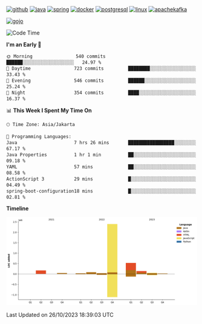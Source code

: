 <!-- [<img src='https://dev.karakun.com/assets/posts/2018-09-16-jc-java-article/3duke_suspects.jpg' alt='java'>](https://github.com/yeahbutstill) -->

[<img src='https://cdn.jsdelivr.net/npm/simple-icons@3.0.1/icons/github.svg' alt='github' height='40'>](https://github.com/yeahbutstill)  [<img src='https://cdn.jsdelivr.net/npm/simple-icons@3.0.1/icons/java.svg' alt='java' height='40'>](rahasia)  [<img src='https://cdn.jsdelivr.net/npm/simple-icons@3.0.1/icons/spring.svg' alt='spring' height='40'>](rahasia)  [<img src='https://cdn.jsdelivr.net/npm/simple-icons@3.0.1/icons/docker.svg' alt='docker' height='40'>](rahasia)  [<img src='https://cdn.jsdelivr.net/npm/simple-icons@3.0.1/icons/postgresql.svg' alt='postgresql' height='40'>](rahasia)  [<img src='https://cdn.jsdelivr.net/npm/simple-icons@3.0.1/icons/linux.svg' alt='linux' height='40'>](rahasia) [<img src='https://cdn.jsdelivr.net/npm/simple-icons@3.0.1/icons/apachekafka.svg' alt='apachekafka' height='40'>](rahasia)

[<img src='https://media.tenor.com/-8-KGI1eU8MAAAAd/jujutsu-kaisen-second-season.gif' alt='gojo'>](https://github.com/yeahbutstill)

<!--START_SECTION:waka-->
![Code Time](http://img.shields.io/badge/Code%20Time-2%2C380%20hrs%2037%20mins-blue)

**I'm an Early 🐤** 

```text
🌞 Morning                540 commits         ██████░░░░░░░░░░░░░░░░░░░   24.97 % 
🌆 Daytime                723 commits         ████████░░░░░░░░░░░░░░░░░   33.43 % 
🌃 Evening                546 commits         ██████░░░░░░░░░░░░░░░░░░░   25.24 % 
🌙 Night                  354 commits         ████░░░░░░░░░░░░░░░░░░░░░   16.37 % 
```


📊 **This Week I Spent My Time On** 

```text
🕑︎ Time Zone: Asia/Jakarta

💬 Programming Languages: 
Java                     7 hrs 26 mins       █████████████████░░░░░░░░   67.17 % 
Java Properties          1 hr 1 min          ██░░░░░░░░░░░░░░░░░░░░░░░   09.18 % 
YAML                     57 mins             ██░░░░░░░░░░░░░░░░░░░░░░░   08.58 % 
ActionScript 3           29 mins             █░░░░░░░░░░░░░░░░░░░░░░░░   04.49 % 
spring-boot-configuration18 mins             █░░░░░░░░░░░░░░░░░░░░░░░░   02.81 % 
```

**Timeline**

![Lines of Code chart](https://raw.githubusercontent.com/yeahbutstill/yeahbutstill/main/assets/bar_graph.png)


 Last Updated on 26/10/2023 18:39:03 UTC
<!--END_SECTION:waka-->
